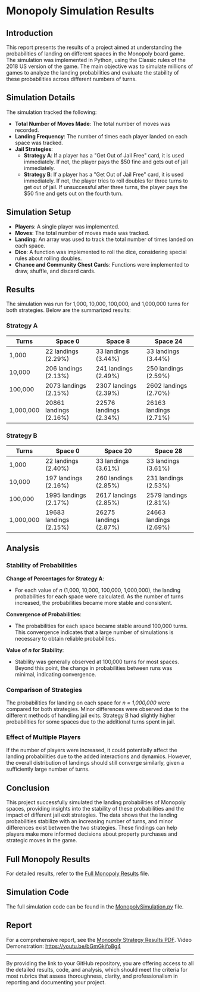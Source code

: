 # Monopoly Simulation Results

## Introduction

This report presents the results of a project aimed at understanding the probabilities of landing on different spaces in the Monopoly board game. The simulation was implemented in Python, using the Classic rules of the 2018 US version of the game. The main objective was to simulate millions of games to analyze the landing probabilities and evaluate the stability of these probabilities across different numbers of turns.

## Simulation Details

The simulation tracked the following:

- **Total Number of Moves Made**: The total number of moves was recorded.
- **Landing Frequency**: The number of times each player landed on each space was tracked.
- **Jail Strategies**:
  - **Strategy A**: If a player has a "Get Out of Jail Free" card, it is used immediately. If not, the player pays the $50 fine and gets out of jail immediately.
  - **Strategy B**: If a player has a "Get Out of Jail Free" card, it is used immediately. If not, the player tries to roll doubles for three turns to get out of jail. If unsuccessful after three turns, the player pays the $50 fine and gets out on the fourth turn.

## Simulation Setup

- **Players**: A single player was implemented.
- **Moves**: The total number of moves made was tracked.
- **Landing**: An array was used to track the total number of times landed on each space.
- **Dice**: A function was implemented to roll the dice, considering special rules about rolling doubles.
- **Chance and Community Chest Cards**: Functions were implemented to draw, shuffle, and discard cards.

## Results

The simulation was run for 1,000, 10,000, 100,000, and 1,000,000 turns for both strategies. Below are the summarized results:

### Strategy A

| Turns     | Space 0         | Space 8         | Space 24       |
|-----------|-----------------|-----------------|----------------|
| 1,000     | 22 landings (2.29%) | 33 landings (3.44%) | 33 landings (3.44%) |
| 10,000    | 206 landings (2.13%) | 241 landings (2.49%) | 250 landings (2.59%) |
| 100,000   | 2073 landings (2.15%) | 2307 landings (2.39%) | 2602 landings (2.70%) |
| 1,000,000 | 20861 landings (2.16%) | 22576 landings (2.34%) | 26163 landings (2.71%) |

### Strategy B

| Turns     | Space 0         | Space 20        | Space 28       |
|-----------|-----------------|-----------------|----------------|
| 1,000     | 22 landings (2.40%) | 33 landings (3.61%) | 33 landings (3.61%) |
| 10,000    | 197 landings (2.16%) | 260 landings (2.85%) | 231 landings (2.53%) |
| 100,000   | 1995 landings (2.17%) | 2617 landings (2.85%) | 2579 landings (2.81%) |
| 1,000,000 | 19683 landings (2.15%) | 26275 landings (2.87%) | 24663 landings (2.69%) |

## Analysis

### Stability of Probabilities

**Change of Percentages for Strategy A**:
- For each value of *n* (1,000, 10,000, 100,000, 1,000,000), the landing probabilities for each space were calculated. As the number of turns increased, the probabilities became more stable and consistent.

**Convergence of Probabilities**:
- The probabilities for each space became stable around 100,000 turns. This convergence indicates that a large number of simulations is necessary to obtain reliable probabilities.

**Value of *n* for Stability**:
- Stability was generally observed at 100,000 turns for most spaces. Beyond this point, the change in probabilities between runs was minimal, indicating convergence.

### Comparison of Strategies

The probabilities for landing on each space for *n = 1,000,000* were compared for both strategies. Minor differences were observed due to the different methods of handling jail exits. Strategy B had slightly higher probabilities for some spaces due to the additional turns spent in jail.

### Effect of Multiple Players

If the number of players were increased, it could potentially affect the landing probabilities due to the added interactions and dynamics. However, the overall distribution of landings should still converge similarly, given a sufficiently large number of turns.

## Conclusion

This project successfully simulated the landing probabilities of Monopoly spaces, providing insights into the stability of these probabilities and the impact of different jail exit strategies. The data shows that the landing probabilities stabilize with an increasing number of turns, and minor differences exist between the two strategies. These findings can help players make more informed decisions about property purchases and strategic moves in the game.

## Full Monopoly Results

For detailed results, refer to the [Full Monopoly Results](Full%20Monopoly%20Results.txt) file.

## Simulation Code

The full simulation code can be found in the [MonopolySimulation.py](MonopolySimulation.py) file.

## Report

For a comprehensive report, see the [Monopoly Strategy Results PDF](Monopoly%20Strategy%20Results%20(1).pdf).
Video Demonstration: https://youtu.be/bGmGkjfo8g4

---

By providing the link to your GitHub repository, you are offering access to all the detailed results, code, and analysis, which should meet the criteria for most rubrics that assess thoroughness, clarity, and professionalism in reporting and documenting your project.
